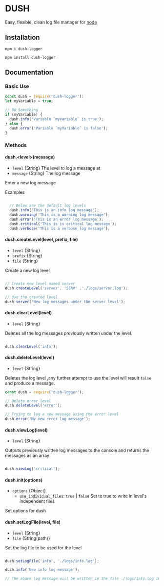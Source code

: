 # DUSH

Easy, flexible, clean log file manager for [node](https://nodejs.org)

## Installation

```console
npm i dush-logger

npm install dush-logger
```

## Documentation

### Basic Use

```js
const dush = require('dush-logger');
let myVariable = true;

// Do Something
if (myVariable) {
  dush.info('Variable `myVariable` is true');
} else {
  dush.error('Variable `myVariable` is false');
}
```

### Methods

#### dush.&lt;level&gt;(message)

+ `level` {String} The level to log a message at
+ `message` {String} The log message

Enter a new log message

 Examples

```js
  
  // Below are the default log levels
  dush.info('This is an info log message');
  dush.warning('This is a warning log message');
  dush.error('This is an error log message');
  dush.critical('This is is critical log message');
  dush.verbose('This is a verbose log message');

```

#### dush.createLevel(level, prefix, file)

+ `level` {String}
+ `prefix` {String}
+ `file` {String}

Create a new log level

```js

// Create new level named server
dush.createLevel('server', 'SERV' ,'./logs/server.log');

// Use the created level
dush.server('New log messages under the server level');

```

#### dush.clearLevel(level)

+ `level` {String}

Deletes all the log messages previously written under the level.

```js

dush.clearLevel('info');
```

#### dush.deleteLevel(level)

+ `level` {String}

Deletes the log level ,any further attempt to use the level will result `false` and produce a message.

```js
const dush = require('dush-logger');

// Delete error level
dush.deleteLevel('error');

// Trying to log a new message using the error level
dush.error('My new error log message');
```

#### dush.viewLog(level)

+ `level` {String}

Outputs previously written log messages to the console and returns the messages as an array

```js

dush.viewLog('critical');
```

#### dush.init(options)

+ `options` {Object} 
    * `use_individual_files`: `true` | `false`  Set to true to write in level's independent files

Set options for dush

#### dush.setLogFile(level, file)

+ `level` {String}
+ `file` {String(path)}

Set the log file to be used for the level

```js

dush.setLogFile('info', './logs/info.log');

dush.info('New info log message');

// The above log message will be written in the file ./logs/info.log instead of the default log file

```
